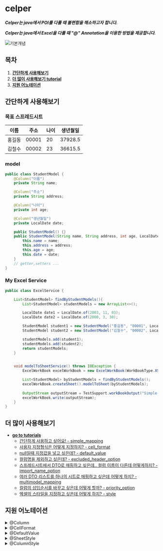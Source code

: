 # celper
***Celper는 java에서 POI를 다룰 때 불편함을 해소하고자 합니다.*** 

***Celper는 java에서 Excel을 다룰 때 "@" Annotation을 이용한 방법을 제공합니다.***

![기본개념](https://user-images.githubusercontent.com/66084125/280513712-db209cb0-0448-4ae3-a72a-2181f64ad3ef.png)

## 목차
1. [**간단하게 사용해보기**](#간단하게-사용해보기)
2. [**더 많이 사용해보기 tutorial**](#더-많이-사용해보기)
3. [**지원 어노테이션**](#지원-어노테이션)

## 간단하게 사용해보기
### 목표 스프레드시트
| 이름  | 주소    | 나이  | 생년월일 |
|-----|-------|-----|------|
| 홍길동 | 00001 | 20  |37928.5|
| 김철수 | 00002 | 23  |36615.5|
### model
```java
public class StudentModel {
    @Column("이름")
    private String name;

    @Column("주소")
    private String address;

    @Column("나이")
    private int age;

    @Column("생년월일")
    private LocalDate date;

    public StudentModel() {}
    public StudentModel(String name, String address, int age, LocalDate date) {
        this.name = name;
        this.address = address;
        this.age = age;
        this.date = date;
    }
    // getter,setters ...
}
```
### My Excel Service
```java
public class ExcelService {

    List<StudentModel> findByStudentModels(){
        List<StudentModel> studentModels = new ArrayList<>();

        LocalDate date1 = LocalDate.of(2003, 11, 03);
        LocalDate date2 = LocalDate.of(2000, 3, 30);

        StudentModel student1 = new StudentModel("홍길동", "00001", LocalDate.now().getYear() - date1.getYear(), date1);
        StudentModel student2 = new StudentModel("김철수", "00002", LocalDate.now().getYear() - date2.getYear(), date2);

        studentModels.add(student1);
        studentModels.add(student2);
        return studentModels;
    }

    
    void modelToSheetService() throws IOException {
        ExcelWorkBook excelWorkBook = new ExcelWorkBook(WorkBookType.XSSF);

        List<StudentModel> byStudentModels = findByStudentModels();
        excelWorkBook.createSheet().modelToSheet(byStudentModels);
        
        OutputStream outputStream = TestSupport.workBookOutput("Simple-Mapping-Student.xlsx");
        excelWorkBook.write(outputStream);
    }
}
```

## 더 많이 사용해보기
- [**go to tutorials**](https://github.com/jeongjinuk/celper/tree/main/src/test/java/org/celper/tutorial)
  - [간단하게 사용하고 싶어요! - simple_mapping](https://github.com/jeongjinuk/celper/tree/main/src/test/java/org/celper/tutorial/simple_mapping_tutorial)
  - [사용자 지정형식은 어떻게 지정하지? - cell_format](https://github.com/jeongjinuk/celper/tree/main/src/test/java/org/celper/tutorial/cellformat_tutorial)
  - [null일때 지정값을 넣고 싶은데? - default_value](https://github.com/jeongjinuk/celper/tree/main/src/test/java/org/celper/tutorial/default_value_tutorial)
  - [컬럼명을 제외하고 싶은데? - excluded_header_option](https://github.com/jeongjinuk/celper/tree/main/src/test/java/org/celper/tutorial/exculded_header_option_tutorial)
  - [스프레드시트에서 DTO로 매핑하고 싶은데.. 컬럼 이름이 다른데 어떻게하지? - import_name_option](https://github.com/jeongjinuk/celper/tree/main/src/test/java/org/celper/tutorial/import_name_option_tutorial)
  - [여러 DTO 리스트를 하나의 시트로 매핑하고 싶은데 어떻게 하지? - multimodel_mapping](https://github.com/jeongjinuk/celper/tree/main/src/test/java/org/celper/tutorial/multimodel_mapping_tutorial)
  - [컬럼의 삽입순서를 바꾸고 싶은데 어떻게 할까? - priority_option](https://github.com/jeongjinuk/celper/tree/main/src/test/java/org/celper/tutorial/priority_option_tutorial)
  - [엑셀의 스타일을 지정하고 싶은데 어떻게 하지? - style](https://github.com/jeongjinuk/celper/tree/main/src/test/java/org/celper/tutorial/style_tutorial)

## 지원 어노테이션
<details>
<summary> @Column </summary> 

``` java
    // 제공 옵션 및 설명
    // importNameOptions은 가장 먼저 찾게된 컬럼명을 기준으로 매핑작업을 진행합니다.
    // 그로인하여 하나의 스프레드시트에 여러개의 동일 컬럼이 존재할 경우 원하지 않는 결과가 나올 수 있습니다.
    
    // 기본 컬럼명을 정의할 수 있습니다.
    String value(); 
    
    // 스프레드시트에서 DTO 모델 매핑 시 컬럼명이 달라질 경우 사용할 수 있습니다.
    String[] importNameOptions() default {""};
    
     // 스프레드시트에 컬럼 삽입 우선순위를 지정할 수 있습니다. 높을 수록 가장 먼저 삽입됩니다. 만약 우선순위가 같다면 컬럼명을 기준으로 우선순위를 정합니다. 
    int priority() default 0;
```
</details>
<details>
<summary> @CellFormat </summary>

``` java
    // 제공 옵션 및 설명
    // 만약 customFormat과 builtinFormat을 동시에 지정할 경우 customFormat이 적용됩니다.
     
    // 기본적으로 제공하는 format을 이용할 수 있습니다.
    BuiltinCellFormatType builtinFormat() default BuiltinCellFormatType.GENERAL;
    
    // 커스텀한 format을 제작할 수 있습니다.
    String customFormat() default "";
```
</details>
<details>
<summary> @DefaultValue </summary>

``` java
    // 제공 옵션 및 설명
    // 만약 숫자일 경우 삽입되지 않습니다.
    // 이유는 null은 존재하지 않는 객체일 경우로 판단이 가능하지만, 숫자의 경우 double로 치환하는 과정에서 0이 됩니다.
     
    // null이 발생할 경우 대치되는 문자를 미리 지정할 수 있습니다.
    String value();
```
</details>
<details>
<summary> @SheetStyle </summary>

- [**tutorial style 부분을 참고하세요**](#-더-많이-사용해보기)

| 이름  | 주소    | 나이  | 생년월일 |
|-----|-------|-----|------|
| 홍길동 | 00001 | 20  |37928.5|
| 김철수 | 00002 | 23  |36615.5|

``` java
    // 제공 옵션
    // 스프레드시트에 대한 스타일을 설정해야할 경우 사용할 수 있습니다.
    // 스프레드시트에 대한 스타일을 설정해야할 경우 아래의 SheetStyleConfigurer를 구현하면 됩니다.
    // 헤더, 데이터 영역과 관계없이 모두 적용됩니다.
    Class<? extends SheetStyleConfigurer> value();
    
    ...
    public interface SheetStyleConfigurer extends StyleConfigurer<SheetStyleBuilder> {}
        
```
</details>
<details>
<summary> @ColumnStyle </summary>

- [**tutorial style 부분을 참고하세요**](#-더-많이-사용해보기)

| 이름  | 주소    | 나이  | 생년월일 |
|-----|-------|-----|------|
| 홍길동 | 00001 | 20  |37928.5|
| 김철수 | 00002 | 23  |36615.5|

``` java
    // 제공 옵션
    
    // 이름, 주소, 나이, 생년월일에 해당되는 부분의 스타일을 정의할 수 있는 옵션입니다. 
    Class<? extends CellStyleConfigurer> headerAreaStyle() default _NoCellStyle.class;
    
    // 실제 컬럼명에 해당하는 데이터에 스타일을 정의할 수 있는 옵션입니다.
    Class<? extends CellStyleConfigurer> dataAreaStyle() default _NoCellStyle.class;
    
    ...
    public interface CellStyleConfigurer extends StyleConfigurer<CellStyleBuilder> {}
```
</details>